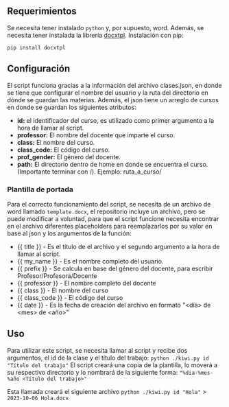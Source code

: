 ## Requerimientos

Se necesita tener instalado ```python``` y, por supuesto, word. Además, se necesita tener instalada la librería [docxtpl](https://docxtpl.readthedocs.io/en/latest/).
Instalación con pip:

```
pip install docxtpl
```

## Configuración

El script funciona gracias a la información del archivo clases.json, en donde se tiene que configurar el nombre del usuario y la ruta del directorio en dónde se guardan las materias.
Además, el json tiene un arreglo de cursos en donde se guardan los siguientes atributos:

- **id:** el identificador del curso, es utilizado como primer argumento a la hora de llamar al script.
- **professor:** El nombre del docente que imparte el curso.
- **class:** El nombre del curso.
- **class_code:** El código del curso.
- **prof_gender:** El género del docente.
- **path:** El directorio dentro de home en donde se encuentra el curso. (Importante terminar con /). Ejemplo: ruta_a_curso/

### Plantilla de portada

Para el correcto funcionamiento del script, se necesita de un archivo de word llamado ```template.docx```, el repositorio incluye un archivo, pero se puede modificar a voluntad, para que el script funcione necesita encontrar en el archivo diferentes placeholders para reemplazarlos por su valor en base al json y los argumentos de la función:

- {{ title }} - Es el título de el archivo y el segundo argumento a la hora de llamar al script.
- {{ my_name }} - Es el nombre completo del usuario.
- {{ prefix }} - Se calcula en base del género del docente, para escribir Profesor/Profesora/Docente
- {{ professor }} - El nombre completo del docente
- {{ class }} - El nombre del curso
- {{ class_code }} - El código del curso
- {{ date }} - Es la fecha de creación del archivo en formato "\<día\> de \<mes\> de \<año\>"

## Uso

Para utilizar este script, se necesita llamar al script y recibe dos argumentos, el id de la clase y el título del trabajo:
```python ./kiwi.py id "Título del trabajo"```
El script creará una copia de la plantilla, lo moverá a su respectivo directorio y lo nombrará de la siguiente forma:
```"%dia-%mes-%año <Título del trabajo>"```

Esta llamada creará el siguiente archivo 
```python ./kiwi.py id "Hola"``` > ```2023-10-06 Hola.docx```